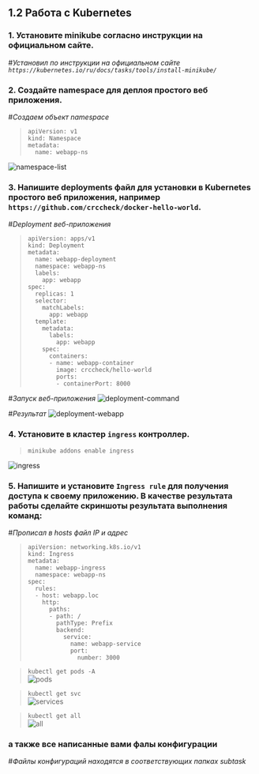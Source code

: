 ## 1.2 Работа с Kubernetes

### 1. Установите minikube согласно инструкции на официальном сайте.

#_Установил по инструкции на официальном сайте `https://kubernetes.io/ru/docs/tasks/tools/install-minikube/`_

### 2. Создайте namespace для деплоя простого веб приложения.

#_Создаем объект namespace_

> ```
> apiVersion: v1
> kind: Namespace
> metadata:
>   name: webapp-ns
> ```

![namespace-list](images/namespace-list.png)

### 3. Напишите deployments файл для установки в Kubernetes простого веб приложения, например `https://github.com/crccheck/docker-hello-world`.

#_Deployment веб-приложения_

> ```
> apiVersion: apps/v1
> kind: Deployment
> metadata:
>   name: webapp-deployment
>   namespace: webapp-ns
>   labels:
>     app: webapp
> spec:
>   replicas: 1
>   selector:
>     matchLabels:
>       app: webapp
>   template:
>     metadata:
>       labels:
>         app: webapp
>     spec:
>       containers:
>       - name: webapp-container
>         image: crccheck/hello-world
>         ports:
>         - containerPort: 8000
> ```

#_Запуск веб-приложения_
![deployment-command](images/deployment-command.png)

#_Результат_
![deployment-webapp](images/deployment-webapp.png)

### 4. Установите в кластер `ingress` контроллер.

> `minikube addons enable ingress`

![ingress](images/ingress-controller.png)

### 5. Напишите и установите `Ingress rule` для получения доступа к своему приложению. В качестве результата работы сделайте скриншоты результата выполнения команд:
#_Прописал в hosts файл IP и адрес_

> ```
> apiVersion: networking.k8s.io/v1
> kind: Ingress
> metadata:
>   name: webapp-ingress
>   namespace: webapp-ns
> spec:
>   rules:
>   - host: webapp.loc
>     http:
>       paths:
>       - path: /
>         pathType: Prefix
>         backend:
>           service:
>             name: webapp-service
>             port:
>               number: 3000
> ```

> `kubectl get pods -A`\
> ![pods](images/pods.png)

> `kubectl get svc`\
> ![services](images/services.png)

> `kubectl get all`\
> ![all](images/all.png)

### а также все написанные вами фалы конфигурации

#_Файлы конфигураций находятся в соответствующих папках subtask_

